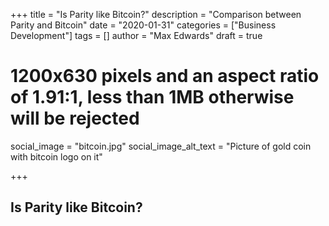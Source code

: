 +++
title = "Is Parity like Bitcoin?"
description = "Comparison between Parity and Bitcoin"
date = "2020-01-31"
categories = ["Business Development"]
tags = []
author = "Max Edwards"
draft = true
# 1200x630 pixels and an aspect ratio of 1.91:1, less than 1MB otherwise will be rejected
social_image = "bitcoin.jpg"
social_image_alt_text = "Picture of gold coin with bitcoin logo on it"

+++

## Is Parity like Bitcoin?
